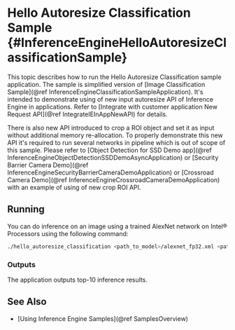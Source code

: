 # Hello Autoresize Classification Sample {#InferenceEngineHelloAutoresizeClassificationSample}

This topic describes how to run the Hello Autoresize Classification sample application.
The sample is simplified version of [Image Classification Sample](@ref InferenceEngineClassificationSampleApplication). 
It's intended to demonstrate using of new input autoresize API of Inference Engine in applications. Refer to
[Integrate with customer application New Request API](@ref IntegrateIEInAppNewAPI) for details.

There is also new API introduced to crop a ROI object and set it as input without additional memory re-allocation.
To properly demonstrate this new API it's required to run several networks in pipeline which is out of scope of this sample.
Please refer to [Object Detection for SSD Demo app](@ref InferenceEngineObjectDetectionSSDDemoAsyncApplication) or
[Security Barrier Camera Demo](@ref InferenceEngineSecurityBarrierCameraDemoApplication) or
[Crossroad Camera Demo](@ref InferenceEngineCrossroadCameraDemoApplication) with an example of using of new crop ROI API.

## Running

You can do inference on an image using a trained AlexNet network on Intel&reg; Processors using the following command:
```sh
./hello_autoresize_classification <path_to_model>/alexnet_fp32.xml <path_to_image>/cat.bmp CPU
```

### Outputs

The application outputs top-10 inference results. 

## See Also 
* [Using Inference Engine Samples](@ref SamplesOverview)
